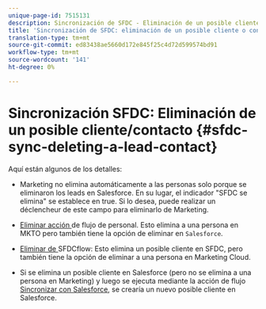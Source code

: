 ```yaml
---
unique-page-id: 7515131
description: Sincronización de SFDC - Eliminación de un posible cliente/contacto - Documentos de marketing - Documentación del producto
title: 'Sincronización de SFDC: eliminación de un posible cliente o contacto'
translation-type: tm+mt
source-git-commit: ed83438ae5660d172e845f25c4d72d599574bd91
workflow-type: tm+mt
source-wordcount: '141'
ht-degree: 0%

---
```



# Sincronización SFDC: Eliminación de un posible cliente/contacto {#sfdc-sync-deleting-a-lead-contact}

Aquí están algunos de los detalles:

* Marketing no elimina automáticamente a las personas solo porque se eliminaron los leads en Salesforce. En su lugar, el indicador &quot;SFDC se elimina&quot; se establece en true. Si lo desea, puede realizar un déclencheur de este campo para eliminarlo de Marketing.
* [Eliminar acción ](/help/marketo/product-docs/core-marketo-concepts/smart-campaigns/flow-actions/delete-person.md) de flujo de personal. Esto elimina a una persona en MKTO pero también tiene la opción de eliminar en `Salesforce`.

* [Eliminar de ](/help/marketo/product-docs/core-marketo-concepts/smart-campaigns/salesforce-flow-actions/delete-person-from-sfdc.md) SFDCflow: Esto elimina un posible cliente en SFDC, pero también tiene la opción de eliminar a una persona en Marketing Cloud.
* Si se elimina un posible cliente en Salesforce (pero no se elimina a una persona en Marketing) y luego se ejecuta mediante la acción de flujo [Sincronizar con Salesforce](/help/marketo/product-docs/core-marketo-concepts/smart-campaigns/salesforce-flow-actions/sync-person-to-sfdc.md), se crearía un nuevo posible cliente en Salesforce.
